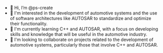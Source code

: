 - 👋 Hi, I’m @ps-create
- 👀 I'm interested in the development of automotive systems and the use of software architectures like AUTOSAR to standardize and optimize their functionality.
- 🌱 I'm currently learning C++ and AUTOSAR, with a focus on developing skills and knowledge that will be useful in the automotive industry.
- 💞️ I'm looking to collaborate on projects related to the development of automotive systems, particularly those that involve C++ and AUTOSAR.

<!---
ps-create/ps-create is a ✨ special ✨ repository because its `README.md` (this file) appears on your GitHub profile.
You can click the Preview link to take a look at your changes.
--->

